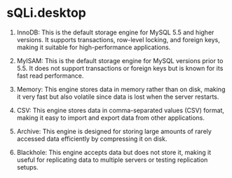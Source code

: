 # sQLi.desktop


1. InnoDB: This is the default storage engine for MySQL 5.5 and higher versions. 
It supports transactions, row-level locking, and foreign keys, making it suitable for high-performance applications.

2. MyISAM: This is the default storage engine for MySQL versions prior to 5.5. 
It does not support transactions or foreign keys but is known for its fast read performance.

3. Memory: This engine stores data in memory rather than on disk,
making it very fast but also volatile since data is lost when the server restarts.

4. CSV: This engine stores data in comma-separated values (CSV) format,
making it easy to import and export data from other applications.

5. Archive: This engine is designed for storing large amounts of rarely accessed data efficiently 
by compressing it on disk.

6. Blackhole: This engine accepts data but does not store it, 
making it useful for replicating data to multiple servers or testing replication setups.
